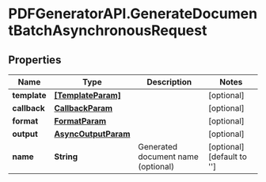 # PDFGeneratorAPI.GenerateDocumentBatchAsynchronousRequest

## Properties

Name | Type | Description | Notes
------------ | ------------- | ------------- | -------------
**template** | [**[TemplateParam]**](TemplateParam.md) |  | [optional] 
**callback** | [**CallbackParam**](CallbackParam.md) |  | [optional] 
**format** | [**FormatParam**](FormatParam.md) |  | [optional] 
**output** | [**AsyncOutputParam**](AsyncOutputParam.md) |  | [optional] 
**name** | **String** | Generated document name (optional) | [optional] [default to &#39;&#39;]


